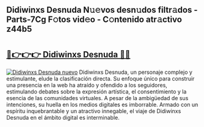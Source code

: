 ## Didiwinxs Desnuda N𝚞𝚎vos desn𝚞dos filtr𝚊dos - Parts-7Cg F𝚘tos vid𝚎o - C𝚘ntenido atr𝚊ctivo z44b5

# <h2><a href="http://mb4a8c.tromn.icu/?c=Didiwinxs+Desnuda">🔗👉👉👉 Didiwinxs Desnuda 🔗🔗</a></h2>

[![Didiwinxs Desnuda nuevo](https://i.imgur.com/pEAQMta.gif)](http://mb4a8c.tromn.icu/?c=Didiwinxs+Desnuda)
Didiwinxs Desnuda, un personaje complejo y estimulante, elude la clasificación directa. Su enfoque único para construir una presencia en la web ha atraído y ofendido a los seguidores, estimulando debates sobre la expresión artística, el consentimiento y la esencia de las comunidades virtuales. A pesar de la ambigüedad de sus intenciones, su huella en los medios digitales es imborrable. Armado con un espíritu inquebrantable y un atractivo innegable, el viaje de Didiwinxs Desnuda en el ámbito digital es interminable.

